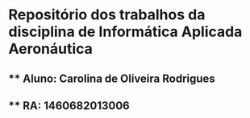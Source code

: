 # Repositório dos trabalhos da disciplina de Informática Aplicada Aeronáutica
## ** Aluno: Carolina de Oliveira Rodrigues
## ** RA: 1460682013006
